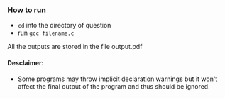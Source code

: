 ### How to run
- ``cd`` into the directory of question<br>
- run ``gcc filename.c``

All the outputs are stored in the file output.pdf

#### Desclaimer: 
- Some programs may throw implicit declaration warnings but it won't affect the final output of the program and thus should be ignored. 
